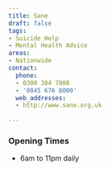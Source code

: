 ```yaml
---
title: Sane
draft: false
tags:
- Suicide Help
- Mental Health Advice
areas:
- Nationwide
contact:
  phone:
  - 0300 304 7000
  - '0845 676 8000'
  web_addresses:
  - http://www.sane.org.uk
  
---
```


### Opening Times
* 6am to 11pm daily
